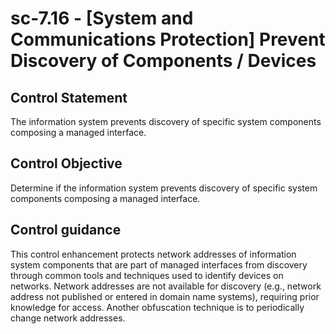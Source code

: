 # sc-7.16 - \[System and Communications Protection\] Prevent Discovery of Components / Devices

## Control Statement

The information system prevents discovery of specific system components composing a managed interface.

## Control Objective

Determine if the information system prevents discovery of specific system components composing a managed interface.

## Control guidance

This control enhancement protects network addresses of information system components that are part of managed interfaces from discovery through common tools and techniques used to identify devices on networks. Network addresses are not available for discovery (e.g., network address not published or entered in domain name systems), requiring prior knowledge for access. Another obfuscation technique is to periodically change network addresses.
